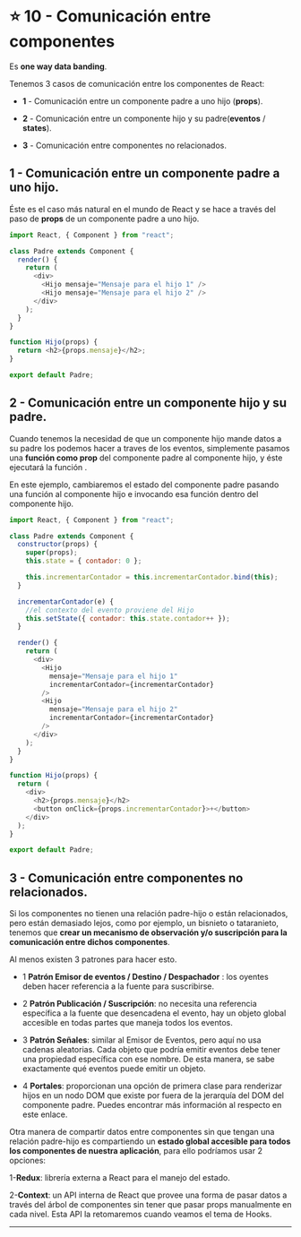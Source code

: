 # :star: 10 - Comunicación entre componentes

Es **one way data banding**.

Tenemos 3 casos de comunicación entre los componentes de React:

- **1** - Comunicación entre un componente padre a uno hijo (**props**).

- **2** - Comunicación entre un componente hijo y su padre(**eventos** / **states**).

- **3** - Comunicación entre componentes no relacionados.

## 1 - Comunicación entre un componente padre a uno hijo.

Éste es el caso más natural en el mundo de React y se hace a través del paso de **props** de un componente padre a uno hijo.

```JavaScript
import React, { Component } from "react";

class Padre extends Component {
  render() {
    return (
      <div>
        <Hijo mensaje="Mensaje para el hijo 1" />
        <Hijo mensaje="Mensaje para el hijo 2" />
      </div>
    );
  }
}

function Hijo(props) {
  return <h2>{props.mensaje}</h2>;
}

export default Padre;
```

## 2 - Comunicación entre un componente hijo y su padre.

Cuando tenemos la necesidad de que un componente hijo mande datos a su padre los podemos hacer a traves de los eventos, simplemente pasamos una **función como prop** del componente padre al componente hijo, y éste ejecutará la función .

En este ejemplo, cambiaremos el estado del componente padre pasando una función al componente hijo e invocando esa función dentro del componente hijo.

```JavaScript
import React, { Component } from "react";

class Padre extends Component {
  constructor(props) {
    super(props);
    this.state = { contador: 0 };

    this.incrementarContador = this.incrementarContador.bind(this);
  }

  incrementarContador(e) {
    //el contexto del evento proviene del Hijo
    this.setState({ contador: this.state.contador++ });
  }

  render() {
    return (
      <div>
        <Hijo
          mensaje="Mensaje para el hijo 1"
          incrementarContador={incrementarContador}
        />
        <Hijo
          mensaje="Mensaje para el hijo 2"
          incrementarContador={incrementarContador}
        />
      </div>
    );
  }
}

function Hijo(props) {
  return (
    <div>
      <h2>{props.mensaje}</h2>
      <button onClick={props.incrementarContador}>+</button>
    </div>
  );
}

export default Padre;
```

## 3 - Comunicación entre componentes no relacionados.

Si los componentes no tienen una relación padre-hijo o están relacionados, pero están demasiado lejos, como por ejemplo, un bisnieto o tataranieto, tenemos que **crear un mecanismo de observación y/o suscripción para la comunicación entre dichos componentes**.

Al menos existen 3 patrones para hacer esto.

- 1 **Patrón Emisor de eventos / Destino / Despachador** : los oyentes deben hacer referencia a la fuente para suscribirse.

- 2 **Patrón Publicación / Suscripción**: no necesita una referencia específica a la fuente que desencadena el evento, hay un objeto global accesible en todas partes que maneja todos los eventos.

- 3 **Patrón Señales**: similar al Emisor de Eventos, pero aquí no usa cadenas aleatorias. Cada objeto que podría emitir eventos debe tener una propiedad específica con ese nombre. De esta manera, se sabe exactamente qué eventos puede emitir un objeto.

- 4 **Portales**: proporcionan una opción de primera clase para renderizar hijos en un nodo DOM que existe por fuera de la jerarquía del DOM del componente padre.
  Puedes encontrar más información al respecto en este enlace.

Otra manera de compartir datos entre componentes sin que tengan una relación padre-hijo es compartiendo un **estado global accesible para todos los componentes de nuestra aplicación**, para ello podríamos usar 2 opciones:

1-**Redux**: librería externa a React para el manejo del estado.

2-**Context**: un API interna de React que provee una forma de pasar datos a través del árbol de componentes sin tener que pasar props manualmente en cada nivel. Esta API la retomaremos cuando veamos el tema de Hooks.

---
